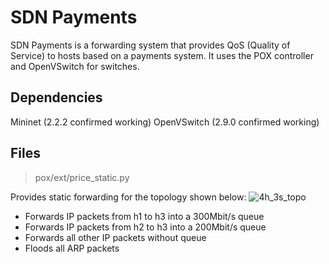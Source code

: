 # SDN Payments
SDN Payments is a forwarding system that provides QoS (Quality of Service) to hosts based on a payments system. It uses the POX controller and OpenVSwitch for switches. 

## Dependencies
Mininet (2.2.2 confirmed working)
OpenVSwitch (2.9.0 confirmed working)

## Files

> pox/ext/price_static.py

Provides static forwarding for the topology shown below:
![4h_3s_topo](https://lh3.googleusercontent.com/hShnqz5EBqe0al-Dtiq80lbNsOayPyCPO4VFzSFmGCZ14eHqNsGnv6jdfQsMdJiYSHrA5uS4_NM_ "topo1")
 - Forwards IP packets from h1 to h3 into a 300Mbit/s queue 
 - Forwards IP packets from h2 to h3 into a 200Mbit/s queue
 - Forwards all other IP packets without queue 
 - Floods all ARP packets

